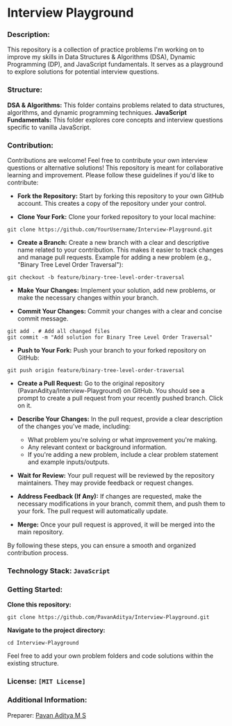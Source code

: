 # Interview Playground

### Description:
This repository is a collection of practice problems I'm working on to improve my skills in Data Structures & Algorithms (DSA), Dynamic Programming (DP), and JavaScript fundamentals. It serves as a playground to explore solutions for potential interview questions.

### Structure:

**DSA & Algorithms:** This folder contains problems related to data structures, algorithms, and dynamic programming techniques.
**JavaScript Fundamentals:** This folder explores core concepts and interview questions specific to vanilla JavaScript.

### Contribution:
Contributions are welcome! Feel free to contribute your own interview questions or alternative solutions! This repository is meant for collaborative learning and improvement.
Please follow these guidelines if you'd like to contribute:

* **Fork the Repository:** Start by forking this repository to your own GitHub account. This creates a copy of the repository under your control.

* **Clone Your Fork:** Clone your forked repository to your local machine:
```
git clone https://github.com/YourUsername/Interview-Playground.git
```

* **Create a Branch:** Create a new branch with a clear and descriptive name related to your contribution. This makes it easier to track changes and manage pull requests.
    Example for adding a new problem (e.g., "Binary Tree Level Order Traversal"):
```
git checkout -b feature/binary-tree-level-order-traversal
```

* **Make Your Changes:** Implement your solution, add new problems, or make the necessary changes within your branch.

* **Commit Your Changes:** Commit your changes with a clear and concise commit message.

```
git add . # Add all changed files
git commit -m "Add solution for Binary Tree Level Order Traversal"
```

* **Push to Your Fork:** Push your branch to your forked repository on GitHub:

```
git push origin feature/binary-tree-level-order-traversal
```

* **Create a Pull Request:** Go to the original repository (PavanAditya/Interview-Playground) on GitHub. You should see a prompt to create a pull request from your recently pushed branch. Click on it.

* **Describe Your Changes:** In the pull request, provide a clear description of the changes you've made, including:
    * What problem you're solving or what improvement you're making.
    * Any relevant context or background information.
    * If you're adding a new problem, include a clear problem statement and example inputs/outputs.

* **Wait for Review:** Your pull request will be reviewed by the repository maintainers. They may provide feedback or request changes.

* **Address Feedback (If Any):** If changes are requested, make the necessary modifications in your branch, commit them, and push them to your fork. The pull request will automatically update.

* **Merge:** Once your pull request is approved, it will be merged into the main repository.

By following these steps, you can ensure a smooth and organized contribution process.

### Technology Stack: ```JavaScript```

### Getting Started:

**Clone this repository:**
```
git clone https://github.com/PavanAditya/Interview-Playground.git
```

**Navigate to the project directory:**
```
cd Interview-Playground
```

Feel free to add your own problem folders and code solutions within the existing structure.

### License: ```[MIT License]```

### Additional Information:

Preparer: [Pavan Aditya M S ](https://pavanaditya.com/)
